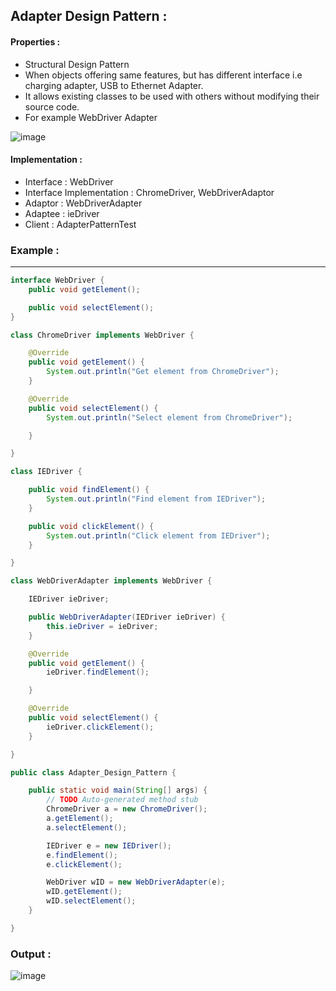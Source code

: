 ## Adapter Design Pattern :

#### Properties :

- Structural Design Pattern
- When objects offering same features, but has different interface i.e charging adapter, USB to Ethernet Adapter.
- It allows existing classes to be used with others without modifying their source code. 
- For example WebDriver Adapter

![image](https://user-images.githubusercontent.com/23376002/177483671-ef461f1d-4ea3-4c4a-9932-7031a69475df.png)


#### Implementation :

- Interface : WebDriver
- Interface Implementation : ChromeDriver, WebDriverAdaptor
- Adaptor : WebDriverAdapter
- Adaptee : ieDriver
- Client : AdapterPatternTest


### Example :

---------------------------------------------------------------------------------------------------------------


```java
interface WebDriver {
	public void getElement();

	public void selectElement();
}

class ChromeDriver implements WebDriver {

	@Override
	public void getElement() {
		System.out.println("Get element from ChromeDriver");
	}

	@Override
	public void selectElement() {
		System.out.println("Select element from ChromeDriver");

	}

}

class IEDriver {

	public void findElement() {
		System.out.println("Find element from IEDriver");
	}

	public void clickElement() {
		System.out.println("Click element from IEDriver");
	}

}

class WebDriverAdapter implements WebDriver {

	IEDriver ieDriver;

	public WebDriverAdapter(IEDriver ieDriver) {
		this.ieDriver = ieDriver;
	}

	@Override
	public void getElement() {
		ieDriver.findElement();

	}

	@Override
	public void selectElement() {
		ieDriver.clickElement();
	}

}

public class Adapter_Design_Pattern {

	public static void main(String[] args) {
		// TODO Auto-generated method stub
		ChromeDriver a = new ChromeDriver();
		a.getElement();
		a.selectElement();

		IEDriver e = new IEDriver();
		e.findElement();
		e.clickElement();

		WebDriver wID = new WebDriverAdapter(e);
		wID.getElement();
		wID.selectElement();
	}

}

```

### Output :

![image](https://user-images.githubusercontent.com/23376002/177573238-9647c6d7-b9f7-41ad-977c-6dbd4f14b53d.png)





